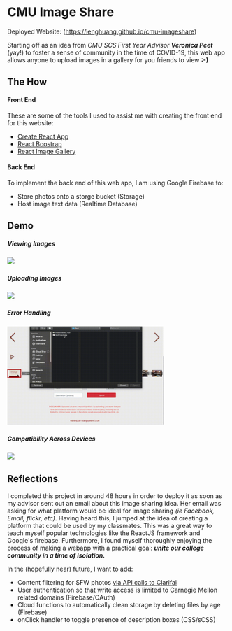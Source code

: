 # CMU Image Share

Deployed Website: (https://lenghuang.github.io/cmu-imageshare)

Starting off as an idea from _CMU SCS First Year Advisor **Veronica Peet**_ (yay!) to foster a sense of community in the time of COVID-19, this web app allows anyone to upload images in a gallery for you friends to view **:-)**

## The How

#### Front End
These are some of the tools I used to assist me with creating the front end for this website:
- [Create React App](https://github.com/facebook/create-react-app)
- [React Boostrap](https://github.com/react-bootstrap/react-bootstrap)
- [React Image Gallery](https://github.com/xiaolin/react-image-gallery)

#### Back End
To implement the back end of this web app, I am using Google Firebase to:
- Store photos onto a storge bucket (Storage)
- Host image text data (Realtime Database)

## Demo

##### Viewing Images
<img src="media/ScrollFinal.gif" height="225"/>

##### Uploading Images
<img src="media/Upload.gif" height="225"/>

##### Error Handling
<img src="media/Errors_1.gif" height="225"/>

##### Compatibility Across Devices
<img src="media/crossdevice.gif" />

## Reflections
I completed this project in around 48 hours in order to deploy it as soon as my advisor sent out an email about this image sharing idea. Her email was asking for what platform would be ideal for image sharing _(ie Facebook, Email, flickr, etc)_. Having heard this, I jumped at the idea of creating a platform that could be used by my classmates. This was a great way to teach myself popular technologies like the ReactJS framework and Google's firebase. Furthermore, I found myself thoroughly enjoying the process of making a webapp with a practical goal: _**unite our college community in a time of isolation.**_ 

In the (hopefully near) future, I want to add:
- Content filtering for SFW photos [via API calls to Clarifai](https://www.clarifai.com/models/nsfw-image-recognition-model-e9576d86d2004ed1a38ba0cf39ecb4b1)
- User authentication so that write access is limited to Carnegie Mellon related domains (Firebase/OAuth)
- Cloud functions to automatically clean storage by deleting files by age (Firebase)
- onClick handler to toggle presence of description boxes (CSS/sCSS)
